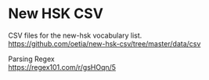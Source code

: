# New HSK CSV

CSV files for the new-hsk vocabulary list.  
https://github.com/oetia/new-hsk-csv/tree/master/data/csv

Parsing Regex  
https://regex101.com/r/gsHOqn/5
